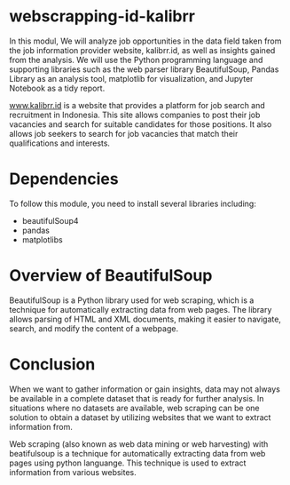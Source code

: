 # webscrapping-id-kalibrr
In this modul, We will analyze job opportunities in the data field taken from the job information provider website, kalibrr.id, as well as insights gained from the analysis. We will use the Python programming language and supporting libraries such as the web parser library BeautifulSoup, Pandas Library as an analysis tool, matplotlib for visualization, and Jupyter Notebook as a tidy report.

www.kalibrr.id is a website that provides a platform for job search and recruitment in Indonesia. This site allows companies to post their job vacancies and search for suitable candidates for those positions. It also allows job seekers to search for job vacancies that match their qualifications and interests.


# Dependencies

To follow this module, you need to install several libraries including:

- beautifulSoup4
- pandas
- matplotlibs

# Overview of BeautifulSoup

BeautifulSoup is a Python library used for web scraping, which is a technique for automatically extracting data from web pages. The library allows parsing of HTML and XML documents, making it easier to navigate, search, and modify the content of a webpage.

# Conclusion

When we want to gather information or gain insights, data may not always be available in a complete dataset that is ready for further analysis. In situations where no datasets are available, web scraping can be one solution to obtain a dataset by utilizing websites that we want to extract information from.

Web scraping (also known as web data mining or web harvesting) with beatifulsoup is a technique for automatically extracting data from web pages using python languange. This technique is used to extract information from various websites.
